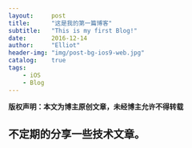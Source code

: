 ```yaml
---
layout:     post
title:      "这是我的第一篇博客"
subtitle:   "This is my first Blog!"
date:       2016-12-14
author:     "Elliot"
header-img: "img/post-bg-ios9-web.jpg"
catalog:    true
tags:
    - iOS
    - Blog
---
```


**版权声明：本文为博主原创文章，未经博主允许不得转载**


## 不定期的分享一些技术文章。
